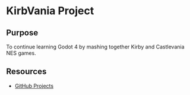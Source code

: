 ﻿# KirbVania Project

## Purpose

To continue learning Godot 4 by mashing together Kirby and Castlevania NES games.

## Resources

 - [GitHub Projects](https://github.com/users/dually8/projects/3)
